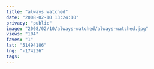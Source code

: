 ```yaml
---
title: "always watched"
date: "2008-02-10 13:24:10"
privacy: "public"
image: "2008/02/10/always-watched/always-watched.jpg"
views: "104"
faves: "1"
lat: "51494186"
lng: "-174236"
tags:
---
```


